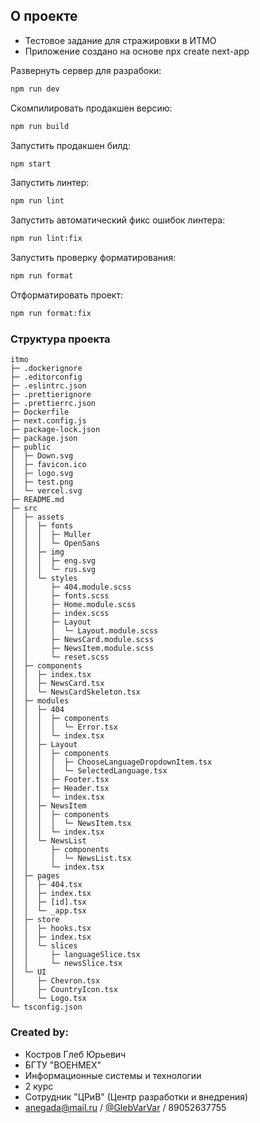 ## О проекте
- Тестовое задание для стражировки в ИТМО
- Приложение создано на основе npx create next-app

Развернуть сервер для разрабоки:
```bash
npm run dev
```

Скомпилировать продакшен версию:
```bash
npm run build
```

Запустить продакшен билд:
```bash
npm start
```

Запустить линтер:
```bash
npm run lint
```

Запустить автоматический фикс ошибок линтера:
```bash
npm run lint:fix
```

Запустить проверку форматирования:
```bash
npm run format
```

Отформатировать проект:
```bash
npm run format:fix
```

### Структура проекта
```
itmo
├─ .dockerignore
├─ .editorconfig
├─ .eslintrc.json
├─ .prettierignore
├─ .prettierrc.json
├─ Dockerfile
├─ next.config.js
├─ package-lock.json
├─ package.json
├─ public
│  ├─ Down.svg
│  ├─ favicon.ico
│  ├─ logo.svg
│  ├─ test.png
│  └─ vercel.svg
├─ README.md
├─ src
│  ├─ assets
│  │  ├─ fonts
│  │  │  ├─ Muller
│  │  │  └─ OpenSans
│  │  ├─ img
│  │  │  ├─ eng.svg
│  │  │  └─ rus.svg
│  │  └─ styles
│  │     ├─ 404.module.scss
│  │     ├─ fonts.scss
│  │     ├─ Home.module.scss
│  │     ├─ index.scss
│  │     ├─ Layout
│  │     │  └─ Layout.module.scss
│  │     ├─ NewsCard.module.scss
│  │     ├─ NewsItem.module.scss
│  │     └─ reset.scss
│  ├─ components
│  │  ├─ index.tsx
│  │  ├─ NewsCard.tsx
│  │  └─ NewsCardSkeleton.tsx
│  ├─ modules
│  │  ├─ 404
│  │  │  ├─ components
│  │  │  │  └─ Error.tsx
│  │  │  └─ index.tsx
│  │  ├─ Layout
│  │  │  ├─ components
│  │  │  │  ├─ ChooseLanguageDropdownItem.tsx
│  │  │  │  └─ SelectedLanguage.tsx
│  │  │  ├─ Footer.tsx
│  │  │  ├─ Header.tsx
│  │  │  └─ index.tsx
│  │  ├─ NewsItem
│  │  │  ├─ components
│  │  │  │  └─ NewsItem.tsx
│  │  │  └─ index.tsx
│  │  └─ NewsList
│  │     ├─ components
│  │     │  └─ NewsList.tsx
│  │     └─ index.tsx
│  ├─ pages
│  │  ├─ 404.tsx
│  │  ├─ index.tsx
│  │  ├─ [id].tsx
│  │  └─ _app.tsx
│  ├─ store
│  │  ├─ hooks.tsx
│  │  ├─ index.tsx
│  │  └─ slices
│  │     ├─ languageSlice.tsx
│  │     └─ newsSlice.tsx
│  └─ UI
│     ├─ Chevron.tsx
│     ├─ CountryIcon.tsx
│     └─ Logo.tsx
└─ tsconfig.json

```

### Created by:
- Костров Глеб Юрьевич
- БГТУ "ВОЕНМЕХ"
- Информационные системы и технологии
- 2 курс
- Сотрудник "ЦРиВ" (Центр разработки и внедрения)
- anegada@mail.ru / [@GlebVarVar](https://t.me/GlebVarVar) / 89052637755